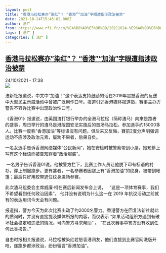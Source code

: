 ```yaml
---
layout: post
title: "香港马拉松赛亦”染红”？ “香港”“加油”字眼遭指涉政治被禁"
date: 2021-10-24T15:45:02.000Z
author: 法广
from: https://www.rfi.fr/cn/%E4%B8%AD%E5%9B%BD/20211024-%E9%A6%99%E6%B8%AF%E9%A9%AC%E6%8B%89%E6%9D%BE%E8%B5%9B%E4%BA%A6-%E6%9F%93%E7%BA%A2-%E9%A6%99%E6%B8%AF-%E5%8A%A0%E6%B2%B9-%E5%AD%97%E7%9C%BC%E9%81%AD%E6%8C%87%E6%B6%89%E6%94%BF%E6%B2%BB%E8%A2%AB%E7%A6%81
tags: [ 法广 ]
categories: [ 法广 ]
---
```

<!--1635090302000-->
[香港马拉松赛亦”染红”？ “香港”“加油”字眼遭指涉政治被禁](https://www.rfi.fr/cn/%E4%B8%AD%E5%9B%BD/20211024-%E9%A6%99%E6%B8%AF%E9%A9%AC%E6%8B%89%E6%9D%BE%E8%B5%9B%E4%BA%A6-%E6%9F%93%E7%BA%A2-%E9%A6%99%E6%B8%AF-%E5%8A%A0%E6%B2%B9-%E5%AD%97%E7%9C%BC%E9%81%AD%E6%8C%87%E6%B6%89%E6%94%BF%E6%B2%BB%E8%A2%AB%E7%A6%81)
------

<div>
<div>24/10/2021 - 17:38</div><img src="https://s.rfi.fr/media/display/f0720630-34df-11ec-8eec-005056bf30b7/2021-10-24T011702Z_757379715_RC20GQ9D6LR7_RTRMADP_3_ATHLETICS-HONGKONG%20%281%29.JPG"><div >                    <p>法新社报道说，中文中“加油！”这个表达支持鼓励的话在2019年震撼香港的反送中大型民主示威活动中曾被广泛用作口号。报道引述香港媒体报道指，赛事主办方警告不容许比赛中出现政治性口号，</p><p>《香港01》报道说，由英国渣打银行举办的全港马拉松（简称渣马）向來是跑者的盛事，周日举行的渣马是港版国安法实施后的首场马拉松。参加选手约15000多人。比赛一度称“香港加油”等标语沒有问题，但后来又反悔，賽前2度分声明强调运动不应涉及政治元素，屡劝不果者，后果自负。</p><p>一名女选手告诉香港网络媒体“公民新闻”，她在安检时被警察带到小屋，她短裤上写有这个标语而被告知穿着“政治服装”。</p><p> 一名男子告诉香港01说，他被警方拦下，比赛工作人员让他脱下印有标语的衬衫，穿上制服跑步。更有甚者，一名参赛者因腿上有“香港加油”的纹身，被帶到帐篷；最后只好用胶带遮住纹身进场参赛。</p><p>此次渣马组委会主席威廉·柯在赛后新闻发布会上说，   “这是一项体育赛事，我们不希望看到任何政治因素”。 他并没有说明为什么这一在 2019 年抗议活动之前就有的表达用词今天会有问题。</p><p>报道指，警方今天为此次比赛出动了约2000名警力。香港警方在回复法新社就此的质询时，并没有直接提及媒体所报的内容，而仅表示 “如果活动组织方遇到有破坏社会稳定和违法的情况，可向警方寻求帮助” 。 “在此次赛事中警方没有收到任何此类报告。”</p><p>自由时报相关报道说，马拉松被染红若怒香港网友，他们直接到比赛官网洗版开呛，连跑步都涉政治，纷纷留言“香港加油”。</p>                                            <div data-selfpromo-newsletter>    </div>    <div data-selfpromo-app>    </div>                </div>
</div>
